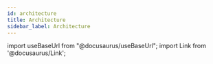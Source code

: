 ```yaml
---
id: architecture
title: Architecture
sidebar_label: Architecture
---
```


import useBaseUrl from "@docusaurus/useBaseUrl";
import Link from '@docusaurus/Link';
